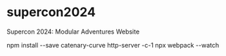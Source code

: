 # supercon2024
Supercon 2024: Modular Adventures Website

npm install --save catenary-curve
http-server -c-1
npx webpack --watch